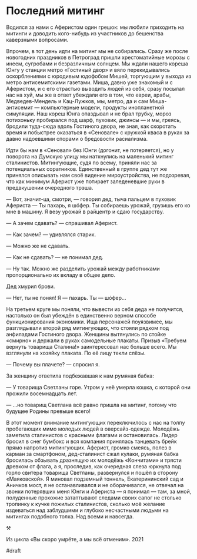 
# Последний митинг
Водился за нами с Аферистом один грешок: мы любили приходить на митинги и доводить кого-нибудь из участников до бешенства каверзными вопросами.

Впрочем, в тот день идти на митинг мы не собирались. Сразу же после новогодних праздников в Петроград пришли хрестоматийные морозы с инеем, сугробами и безразличным солнцем. Мы ждали нашего кореша Юнгу у станции метро «Гостиный двор» и вяло перекидывались оскорблениями с юродивым юдофобом Мишей, торгующим у выхода из метро антисемитскими газетами. Миша, давно уже знакомый и с Аферистом, и с его страстью выводить людей из себя, сразу посылал нас на хуй, мы же в ответ убеждали его в том, что евреи, арабы, Медведев-Мендель и Кац-Лужков, мы, метро, да и сам Миша-антисемит — компьютерные модели, продукты инопланетной симуляции. Наш кореш Юнга опаздывал и не брал трубку, мороз потихоньку пробирался под шарф, пуховик, джинсы — и мы, греясь, бродили туда-сюда вдоль Гостиного двора, не зная, как скоротать время и побыстрее оказаться в «Сеновале» с кружкой кваса в руках за давно надоевшими спорами о бредовости расиализма.

Идти бы нам в «Сеновал» без Юнги (догонит, не потеряется), но у поворота на Думскую улицу мы наткнулись на маленький митинг сталинистов. Митингующие, судя по всему, приняли нас за потенциальных соратников. Единственный в группе дед тут же принялся описывать нам своё видение мироустройства, не подозревая, что как минимум Аферист уже потирает заледеневшие руки в предвкушении очередного трэша.

— Вот, значит-ца, смотри, — говорил дед, тыча пальцем в пуховик Афериста — Ты пахарь, я шóфер. Ты собираешь урожай, грузишь его ко мне в машину. Я везу урожай в райцентр и сдаю государству.

— А зачем сдавать? — спрашивал Аферист.

— Как зачем? — удивлялся старик.

— Можно же не сдавать.

— Как не сдавать? — не понимал дед.

— Ну так. Можно же разделить урожай между работниками пропорционально их вкладу в общее дело.

Дед хмурил брови.

— Нет, ты не понял! Я — пахарь. Ты — шóфер…

На третьем круге мы поняли, что вывести из себя деда не получится, настолько он был убеждён в единственно верном способе функционирования экономики. Ища персонажей поуязвимее, мы разглядывали второй ряд митингующих, что стояли рядком под анфиладами Гостиного двора. Женщины вытянулись по стойке «смирно» и держали в руках самодельные плакаты. Призыв «Требуем вернуть товарища Сталина!» заинтересовал нас больше всего. Мы взглянули на хозяйку плаката. По её лицу текли слёзы.

— Почему вы плачете? — спросил я.

За женщину ответила подбежавшая к нам румяная бабка:

— У товарища Светланы горе. Утром у неё умерла кошка, с которой они прожили восемнадцать лет.

— …но товарищ Светлана всё равно пришла на митинг, потому что будущее Родины превыше всего!

В этот момент внимание митингующих переключилось с нас на толпу пробегающих мимо молодых людей в оверсайз-одежде. Молодёжь заметила сталинистов с красными флагами и остановилась. Лидер бросил в снег бумбокс и вся компания принялась танцевать брейк прямо напротив митингующих. Аферист, громко смеясь, полез в карман за смартфоном, дед-сталинист сжал кулаки, румяная бабка бросилась обзывать дразнящую их молодёжь «Кончитами» и трясти древком от флага, а я, проследив, как очередная слеза юркнула под горло свитера товарища Светланы, развернулся и пошёл в сторону «Маяковской». Я миновал подземный тоннель, Екатерининский сад и Аничков мост, я не останавливался и не оборачивался, не отвечал на звонки потерявших меня Юнги и Афериста — я понимал — там, за мной, полуденные прохожие затаптывают следами своих сапог не столько тропинку к кучке пожилых сталинистов, сколько моё желание издеваться над заблудшими и глубоко несчастными людьми на митингах подобного толка. Над всеми и навсегда.

⚒︎

Из цикла «Вы скоро умрёте, а мы всё отменим». 2021

#draft